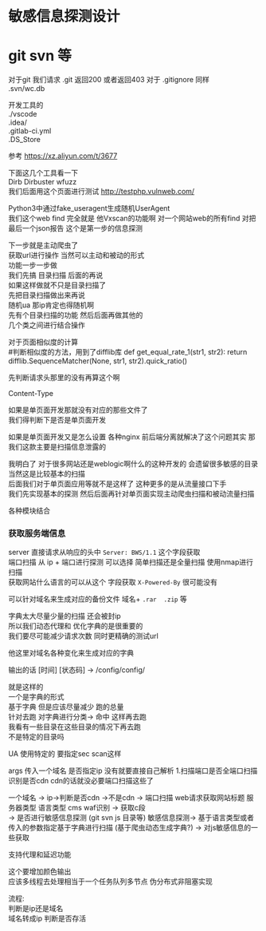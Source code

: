 # 敏感信息探测设计  

# git svn 等  

对于git 我们请求 .git 返回200 或者返回403 
对于 .gitignore 同样  
.svn/wc.db  

开发工具的    
./vscode  
.idea/  
.gitlab-ci.yml  
.DS_Store  

参考 https://xz.aliyun.com/t/3677  

下面这几个工具看一下  
Dirb Dirbuster wfuzz  
我们后面用这个页面进行测试 http://testphp.vulnweb.com/  

Python3中通过fake_useragent生成随机UserAgent    
我们这个web find 完全就是 他Vxscan的功能啊 对一个网站web的所有find 对把  
最后一个json报告
这个是第一步的信息探测  

下一步就是主动爬虫了  
获取url进行操作 当然可以主动和被动的形式  
功能一步一步做  
我们先搞 目录扫描 后面的再说  
如果这样做就不只是目录扫描了  
先把目录扫描做出来再说  
随机ua 那ip肯定也得随机啊  
先有个目录扫描的功能 然后后面再做其他的  
几个类之间进行结合操作  

对于页面相似度的计算  
#判断相似度的方法，用到了difflib库
def get_equal_rate_1(str1, str2):
   return difflib.SequenceMatcher(None, str1, str2).quick_ratio() 

先判断请求头那里的没有再算这个啊  


Content-Type  

如果是单页面开发那就没有对应的那些文件了  
我们得判断下是否是单页面开发  

如果是单页面开发又是怎么设置 
各种nginx 前后端分离就解决了这个问题其实 那我们这款主要是扫描信息泄露的  

我明白了 对于很多网站还是weblogic啊什么的这种开发的 会遗留很多敏感的目录  
当然这是比较基本的扫描  
后面我们对于单页面应用等就不是这样了 这种更多的是从流量接口下手  
我们先实现基本的探测 然后后面再针对单页面实现主动爬虫扫描和被动流量扫描  

各种模块结合  


### 获取服务端信息 
server 直接请求从响应的头中 `Server: BWS/1.1`  这个字段获取  
端口扫描 从 ip + 端口进行探测  可以选择 简单扫描还是全量扫描  使用nmap进行扫描  
获取网站什么语言的可以从这个 字段获取  `X-Powered-By`  很可能没有  

可以针对域名来生成对应的备份文件 域名+ `.rar  .zip` 等  

字典太大尽量少量的扫描 还会被封ip  
所以我们动态代理和 优化字典的是很重要的  
我们要尽可能减少请求次数 同时更精确的测试url  

他这里对域名各种变化来生成对应的字典  


输出的话 [时间] [状态码] -> /config/config/ 

就是这样的  
一个是字典的形式  
基于字典 但是应该尽量减少 跑的总量  
针对去跑 对字典进行分类-> 命中 这样再去跑  
我看有一些目录在这些目录的情况下再去跑  
不是特定的目录吗  


UA 使用特定的 要指定sec scan这样  

args 传入一个域名  是否指定ip 没有就要直接自己解析 
1.扫描端口是否全端口扫描  
识别是否cdn cdn的话就没必要端口扫描这些了  

一个域名 -> ip->判断是否cdn 
                        ->不是cdn -> 端口扫描 web请求获取网站标题 服务器类型 语言类型 cms waf识别 
                                 -> 获取c段  
                                 -> 是否进行敏感信息探测 (git svn js 目录等)
                                     敏感信息探测-> 基于语言类型或者传入的参数指定基于字典进行扫描  (基于爬虫动态生成字典?)
                                                -> 对js敏感信息的一些获取


支持代理和延迟功能  


这个要增加颜色输出  
应该多线程去处理相当于一个任务队列多节点 伪分布式非阻塞实现  


流程:  
判断是ip还是域名  
域名转成ip 判断是否存活  


